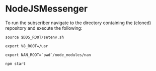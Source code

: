 # NodeJSMessenger

To run the subscriber navigate to the directory containing the (cloned) repository and execute the following:

`source $DDS_ROOT/setenv.sh`

`export V8_ROOT=/usr`

```export NAN_ROOT=`pwd`/node_modules/nan```

`npm start`
